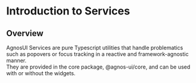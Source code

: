 # Introduction to Services

## Overview

AgnosUI Services are pure Typescript utilities that handle problematics such as popovers or focus tracking in a reactive and framework-agnostic manner.  
They are provided in the core package, @agnos-ui/core, and can be used with or without the widgets.
